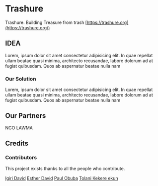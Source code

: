 # Trashure

Trashure. Building Treasure from trash [https://trashure.org](https://trashure.org/)

## IDEA

Lorem, ipsum dolor sit amet consectetur adipisicing elit. In quae
repellat ullam beatae quasi minima, architecto recusandae, labore
dolorum ad at fugiat quibusdam. Quos ab aspernatur beatae nulla nam

### Our Solution

Lorem, ipsum dolor sit amet consectetur adipisicing elit. In quae
repellat ullam beatae quasi minima, architecto recusandae, labore
dolorum ad at fugiat quibusdam. Quos ab aspernatur beatae nulla nam

<!-- ```json
{
    "require": {
        "igirid/parrallex": "^1.0.0"
    }
}
```

```php
<?php
require 'vendor/autoload.php';

use Igirid\Parrallex;

$cipher = new Parrallex($iv, $key);

// Decrypt Response
$decryptedResponse = $cipher->decryptPayload($encryptedHexResponseFromParrallexServer);
``` -->



## Our Partners

NGO
LAWMA

## Credits

### Contributors

This project exists thanks to all the people who contribute. 

<a href="https://github.com/Igirid" target="_blank">Igiri David</a>
<a href="https://github.com/Igirid" target="_blank">Esther David</a>
<a href="https://github.com/Igirid" target="_blank">Paul Obuba</a>
<a href="https://github.com/Igirid" target="_blank">Tolani Kekere ekun</a>


